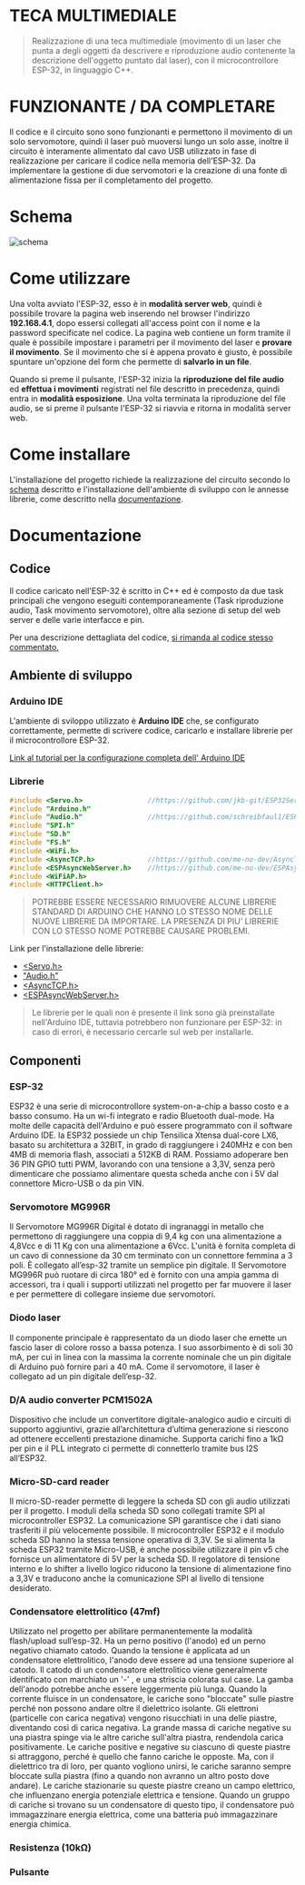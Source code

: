 # TECA MULTIMEDIALE

> Realizzazione di una teca multimediale (movimento di un laser che punta a degli oggetti da descrivere e riproduzione audio
contenente la descrizione dell'oggetto puntato dal laser), con il
microcontrollore ESP-32, in linguaggio C++.

# FUNZIONANTE / DA COMPLETARE

Il codice e il circuito sono sono funzionanti e permettono il movimento di un solo
servomotore, quindi il laser può muoversi lungo un solo asse, inoltre il circuito
è interamente alimentato dal cavo USB utilizzato in fase di realizzazione per caricare
il codice nella memoria dell'ESP-32. Da implementare la gestione di due servomotori
e la creazione di una fonte di alimentazione fissa per il completamento del progetto.

# Schema

![schema](https://github.com/tonygiuliani/laser_museo/blob/main/images/schema.jpeg)

# Come utilizzare

Una volta avviato l'ESP-32, esso è in **modalità server web**, quindi è possibile trovare
la pagina web inserendo nel browser l'indirizzo **192.168.4.1**, dopo essersi collegati
all'access point con il nome e la password specificate nel codice.
La pagina web contiene un form tramite il quale è possibile impostare i parametri per il
movimento del laser e **provare il movimento**. Se il movimento che si è appena provato
è giusto, è possibile spuntare un'opzione del form che permette di **salvarlo in un file**.

Quando si preme il pulsante, l'ESP-32 inizia la **riproduzione del file audio** ed
**effettua i movimenti** registrati nel file descritto in precedenza, quindi entra in
**modalità esposizione**. Una volta terminata la riproduzione del file audio, se si
preme il pulsante l'ESP-32 si riavvia e ritorna in modalità server web.

# Come installare

L'installazione del progetto richiede la realizzazione del circuito secondo lo
[schema](#Schema) descritto e l'installazione dell'ambiente di sviluppo
con le annesse librerie, come descritto nella [documentazione](#Documentazione).

# Documentazione

## Codice

Il codice caricato nell'ESP-32 è scritto in C++ ed è composto da due task principali
che vengono eseguiti contemporaneamente (Task riproduzione audio, Task movimento servomotore),
oltre alla sezione di setup del web server e delle varie interfacce e pin.

Per una descrizione dettagliata del codice, [si rimanda al codice stesso commentato.](https://github.com/tonygiuliani/laser_museo/blob/main/teca_multimediale_v8.ino)

## Ambiente di sviluppo

### Arduino IDE

L'ambiente di sviloppo utilizzato è **Arduino IDE** che, se configurato correttamente,
permette di scrivere codice, caricarlo e installare librerie per il microcontrollore ESP-32.

[Link al tutorial per la configurazione completa dell' Arduino IDE](https://randomnerdtutorials.com/installing-the-esp32-board-in-arduino-ide-windows-instructions/)

### Librerie

```C++
#include <Servo.h>                //https://github.com/jkb-git/ESP32Servo
#include "Arduino.h"
#include "Audio.h"                //https://github.com/schreibfaul1/ESP32-audioI2S            
#include "SPI.h"                    
#include "SD.h"
#include "FS.h"
#include <WiFi.h>
#include <AsyncTCP.h>             //https://github.com/me-no-dev/AsyncTCP
#include <ESPAsyncWebServer.h>    //https://github.com/me-no-dev/ESPAsyncWebServer
#include <WiFiAP.h>
#include <HTTPClient.h>
```

> POTREBBE ESSERE NECESSARIO RIMUOVERE ALCUNE LIBRERIE STANDARD DI ARDUINO CHE HANNO LO STESSO NOME DELLE NUOVE LIBRERIE DA IMPORTARE.
LA PRESENZA DI PIU' LIBRERIE CON LO STESSO NOME POTREBBE CAUSARE PROBLEMI.

Link per l'installazione delle librerie:
- [<Servo.h>](https://github.com/jkb-git/ESP32Servo)
- ["Audio.h"](https://github.com/schreibfaul1/ESP32-audioI2S)
- [<AsyncTCP.h>](https://github.com/me-no-dev/AsyncTCP)
- [<ESPAsyncWebServer.h>](https://github.com/me-no-dev/ESPAsyncWebServer)

> Le librerie per le quali non è presente il link sono già preinstallate nell'Arduino IDE,
tuttavia potrebbero non funzionare per ESP-32: in caso di errori, è necessario cercarle sul web per installarle.

## Componenti

### ESP-32

ESP32 è una serie di microcontrollore system-on-a-chip a basso costo e a basso consumo. Ha un wi-fi integrato e radio Bluetooth dual-mode. Ha molte delle capacità dell'Arduino e può essere programmato con il software Arduino IDE.
la ESP32 possiede un chip Tensilica Xtensa dual-core LX6, basato su architettura a 32BIT, in grado di raggiungere i 240MHz e con ben 4MB di memoria flash, associati a 512KB di RAM. Possiamo adoperare ben 36 PIN GPIO tutti PWM, lavorando con una tensione a 3,3V, senza però dimenticare che possiamo alimentare questa scheda anche con i 5V dal connettore Micro-USB o da pin VIN.

### Servomotore MG996R

Il Servomotore MG996R Digital è dotato di ingranaggi in metallo che permettono di raggiungere una coppia di 9,4 kg con una alimentazione a 4,8Vcc e di 11 Kg con una alimentazione a 6Vcc.
L'unità è fornita completa di un cavo di connessione da 30 cm terminato con un connettore femmina a 3 poli. È collegato all’esp-32 tramite un semplice pin digitale.
Il Servomotore MG996R può ruotare di circa 180° ed è fornito con una ampia gamma di accessori, tra i quali i supporti utilizzati nel progetto per far muovere il laser e per permettere di collegare insieme due servomotori.

### Diodo laser

Il componente principale è rappresentato da un diodo laser che emette un fascio laser di colore rosso a bassa potenza.
I suo assorbimento è di soli 30 mA, per cui in linea con la massima la corrente nominale che un pin digitale di Arduino può fornire pari a 40 mA.
Come il servomotore, il laser è collegato ad un pin digitale dell’esp-32.

### D/A audio converter PCM1502A

Dispositivo che include un convertitore digitale-analogico audio e circuiti di supporto aggiuntivi, grazie all’architettura d’ultima generazione si riescono ad ottenere eccellenti prestazione dinamiche. Supporta carichi fino a 1kΩ per pin e il PLL integrato ci permette di connetterlo tramite bus I2S all’ESP32.

### Micro-SD-card reader

Il micro-SD-reader permette di leggere la scheda SD con gli audio utilizzati per il progetto. I moduli della scheda SD sono collegati tramite SPI al microcontroller ESP32. La comunicazione SPI garantisce che i dati siano trasferiti il più velocemente possibile. Il microcontroller ESP32 e il modulo scheda SD hanno la stessa tensione operativa di 3,3V. Se si alimenta la scheda ESP32 tramite Micro-USB, è anche possibile utilizzare il pin v5 che fornisce un alimentatore di 5V per la scheda SD. Il regolatore di tensione interno e lo shifter a livello logico riducono la tensione di alimentazione fino a 3,3V e traducono anche la comunicazione SPI al livello di tensione desiderato.

### Condensatore elettrolitico (47mf)

Utilizzato nel progetto per abilitare permanentemente la modalità flash/upload sull’esp-32.
Ha un perno positivo (l'anodo) ed un perno negativo chiamato catodo. Quando la tensione è applicata ad un condensatore elettrolitico, l'anodo deve essere ad una tensione superiore al catodo. Il catodo di un condensatore elettrolitico viene generalmente identificato con marchiato un '-' , e una striscia colorata sul case. La gamba dell'anodo potrebbe anche essere leggermente più lunga. Quando la corrente fluisce in un condensatore, le cariche sono "bloccate" sulle piastre perché non possono andare oltre il dielettrico isolante. Gli elettroni (particelle con carica negativa) vengono risucchiati in una delle piastre, diventando così di carica negativa. La grande massa di cariche negative su una piastra spinge via le altre cariche sull'altra piastra, rendendola carica positivamente. Le cariche positive e negative su ciascuno di queste piastre si attraggono, perché è quello che fanno cariche le opposte. Ma, con il dielettrico tra di loro, per quanto vogliono unirsi, le cariche saranno sempre bloccate sulla piastra (fino a quando non avranno un altro posto dove andare). Le cariche stazionarie su queste piastre creano un campo elettrico, che influenzano energia potenziale elettrica e tensione. Quando un gruppo di cariche si trovano su un condensatore di questo tipo, il condensatore può immagazzinare energia elettrica, come una batteria può immagazzinare energia chimica.

### Resistenza (10kΩ)

### Pulsante
